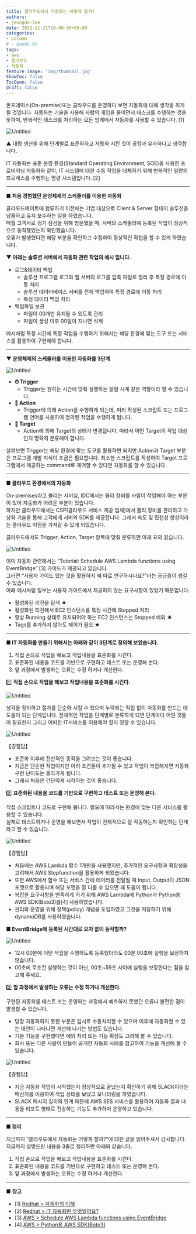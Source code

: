 ```yaml
---
title: 클라우드에서 자동화는 어떻게 할까?
authors:
- jeongdo-lee
date: 2022-11-21T10:00:00+09:00
categories:
- Column
# - Hands On
tags:
- aws
- 클라우드
- 자동화
feature_image: 'img/thumnail.jpg'
ShowToc: false
TocOpen: false
draft: false
---
```



온프레미스(On-premise)또는 클라우드를 운영하다 보면 자동화에 대해 생각을 하게 될 것입니다. 자동화는 기술을 사용해 사람의 개입을 줄이면서 태스크를 수행하는 것을 뜻하며, 반복적인 태스크를 처리하는 모든 업계에서 자동화를 사용할 수 있습니다. [1]

![Untitled](./img/Untitled.png)

▲ 대량 생산을 위해 단계별로 표준화하고 자동화 시킨 것이 공장과 유사하다고 생각합니다.

IT 자동화는 표준 운영 환경(Standard Operating Environment, SOE)을 사용한 프로비저닝 자동화와 같이, IT 시스템에 대한 수동 작업을 대체하기 위해 반복적인 일련의 프로세스를 수행하는 명령 시스템입니다. [2]

---

**■ 처음 경험했던 운영체제의 스케줄러를 이용한 자동화**

클라우드메이트에 합류하기 이전에는 기업 대상으로 Client & Server 형태의 솔루션을 납품하고 유지 보수하는 일을 하였습니다.  
매월 고객사로 정기 점검을 위해 방문했을 때, 서버의 스케줄러에 등록된 작업이 정상적으로 동작했었는지 확인했습니다.  
오류가 발생했다면 해당 부분을 확인하고 수정하여 정상적인 작업을 할 수 있게 하였습니다.

 

**▼ 아래는 솔루션 서버에서 자동화 관련 작업의 예시 입니다.**

- 로그&데이터 백업
    - 솔루션 프로그램 로그와 웹 서버의 로그를 압축 파일로 정리 후 특정 경로에 이동 처리
    - 솔루션 데이터베이스 서버를 전체 백업하여 특정 경로에 이동 처리
    - 특정 데이터 백업 처리
- 백업파일 보관
    - 파일이 00개만 유지될 수 있도록 관리
    - 파일이 생성 이후 00일이 지나면 삭제

예시처럼 특정 시간에 특정 작업을 수행하기 위해서는 해당 환경에 맞는 도구 또는 서비스를 활용하여 구현해야 합니다.

---

**▼ 운영체제의 스케줄러를 이용한 자동화를 3단계**

![Untitled](./img/Untitled%201.png)

- **⏰ Trigger**
    - Trigger는 원하는 시간에 맞춰 실행하는 알람 시계 같은 역할이라 할 수 있습니다.
- **🚀 Action**
    - Trigger에 의해 Action을 수행하게 되는데, 
    미리 작성된 스크립트 또는 프로그램 언어를 사용하여 정의된 작업을 수행하게 됩니다.
- **🏁 Target**
    - Action에 의해 Target의 상태가 변경됩니다.
    따라서 어떤 Target이 작업 대상인지 명확히 분류해야 합니다.

살펴보면 Trigger는 해당 환경에 맞는 도구를 활용하면 되지만 Action과 Target 부분은 프로그램 개발 지식이 조금은 필요합니다. 최소한 스크립트를 작성하여 Target 프로그램에서 제공하는 command로 제어할 수 있다면 자동화를 할 수 있습니다.

---

**■ 클라우드 환경에서의 자동화**

On-premises라고 불리는 서버실, IDC에서는 물리 장비를 사람이 작업해야 하는 부분이 있어 자동화가 어려운 부분이 있습니다.  
하지만 클라우드에서는 CSP(클라우드 서비스 제공 업체)에서 물리 장비를 관리하고 가상화 기술을 통해 고객에게 서버와 SDK를 제공합니다. 그래서 속도 및 민첩성 향상이라는 클라우드 이점을 가져갈 수 있게 되었습니다.

클라우드에서도 Trigger, Action, Target 항목에 맞춰 분류하면 아래 표와 같습니다.

![Untitled](./img/Untitled%202.png)

이미 자동화 관련해서는 “Tutorial: Schedule AWS Lambda functions using EventBridge” [3] 가이드가 제공되고 있습니다.  
그러면 “사용자 가이드 있는 것을 활용하지 왜 따로 연구하시나요?”라는 궁금증이 생길 수 있습니다.  
아래 예시처럼 일부는 사용자 가이드에서 제공하지 않는 요구사항이 있었기 때문입니다.

- 활성화된 리전을 탐색 ★
- 활성화된 리전에서 EC2 인스턴스를 특정 시간에 Stopped 처리
- 항상 Running 상태로 유지되어야 하는 EC2 인스턴스는 Stopped 예외 ★
- Tags를 추가하지 않아도 제어가 필요 ★

---

**■ IT 자동화를 만들기 위해서는 아래와 같이 3단계로 정의해 보았습니다.**

1. 직접 손으로 작업을 해보고 작업내용을 표준화를 시킨다.
2. 표준화된 내용을 코드를 기반으로 구현하고 테스트 또는 운영해 본다.
3. 앞 과정에서 발생하는 오류는 수정 하거나 개선한다.

1️⃣ **직접 손으로 작업을 해보고 작업내용을 표준화를 시킨다.**

![Untitled](./img/Untitled%203.png)

생각을 정리하고 절차를 단순화 시킬 수 있으며 누락되는 작업 없이 자동화를 만드는 데 도움이 되는 단계입니다. 전체적인 작업을 단계별로 분류하게 되면 단계마다 어떤 것들이 필요한지 그리고 어떠한 IT서비스를 이용해야 할지 정할 수 있습니다.

![Untitled](./img/Untitled%204.png)

【경험담】 
- 표준화 이후에 전반적인 동작을 그려보는 것이 좋습니다.
- 지금은 단순한 작업이지만 어려 조건들이 추가될 수 있고 작업이 복잡해지면 자동화 구현 난이도는 올라가게 됩니다.
- 그래서 처음은 간단하게 시작하는 것이 좋습니다.

2️⃣ **표준화된 내용을 코드를 기반으로 구현하고 테스트 또는 운영해 본다.**

직접 스크립트나 코드로 구현해 봅니다. 필요에 따라서는 환경에 맞는 다른 서비스를 활용할 수 있습니다.  
실제로 테스트하거나 운영을 해보면서 작업이 전체적으로 잘 작동하는지 확인하는 단계라고 할 수 있습니다.

![Untitled](./img/Untitled%205.png)

【경험담】 
- 처음에는 AWS Lambda 함수 1개만을 사용했지만, 추가적인 요구사항과 확장성을 고려해서 AWS Stepfunction을 활용하게 되었습니다. 
- 또한 AWS에서 함수 또는 서비스 간에 데이터를 전달될 때 Input, Output이 JSON 포맷으로 활용되며 해당 포맷을 잘 다룰 수 있으면 꽤 도움이 됩니다. 
- 복잡한 요구사항을 만족하게 하기 위해 AWS Lambda에 Python과 Python용 AWS SDK(Boto3)를[4] 사용하였습니다. 
- 관리와 운영을 위해 정책(policy) 개념을 도입하였고 그것을 저장하기 위해 dynamoDB를 사용하였습니다.

**■ EventBridge에 등록된 시간대로 오차 없이 동작할까?**

![Untitled](./img/Untitled%206.png)

- 12시 00분에 어떤 작업을 수행하도록 등록했더라도 00분 00초에 실행을 보장하지 않습니다.
- 00초에 무조건 실행하는 것이 아닌, 00초~59초 사이에 실행을 보장한다는 점을 참고해 주세요.

3️⃣ **앞 과정에서 발생하는 오류는 수정 하거나 개선한다.**

구현된 자동화를 테스트 또는 운영하는 과정에서 예측하지 못했던 오류나 불편한 점이 발생할 수 있습니다. 

- 당장 자동화하지 못한 부분은 임시로 수동처리할 수 있으며 이후에 자동화할 수 있는 대안이 나타나면 개선해 나가는 방법도 있습니다.
- 기본 기능을 구현했다면 예외 처리 또는 기능 확장도 고려해 볼 수 있습니다.
- 회사 또는 다른 사람이 만들어 공개한 자동화 사례를 참고하여 기능을 개선해 볼 수 있습니다.

![Untitled](./img/Untitled%207.png)

【경험담】 
- 지금 자동화 작업이 시작했는지 정상적으로 끝났는지 확인하기 위해 SLACK이라는 메신저를 이용하여 작업 상태를 보냈고 모니터링을 하였습니다. 
- SLACK 메시지 길이의 한계 때문에 AWS SES 서비스를 활용하여 자동화 결과 내용을 리포트 형태로 전송하는 기능도 추가하며 운영하고 있습니다.

---

**■ 정리**

지금까지 “클라우드에서 자동화는 어떻게 할까?”에 대한 글을 읽어주셔서 감사합니다.  
지금까지 설명드린 내용을 3줄로 정리하면 아래와 같습니다.

1. 직접 손으로 작업을 해보고 작업내용을 표준화를 시킨다.
2. 표준화된 내용을 코드를 기반으로 구현하고 테스트 또는 운영해 본다.
3. 앞 과정에서 발생하는 오류는 수정 하거나 개선한다.

---

■ **참고**

- [1] [Redhat > 자동화의 이해](https://www.redhat.com/ko/topics/automation)
- [2] [Redhat > IT 자동화란 무엇일까요?](https://www.redhat.com/ko/topics/automation/whats-it-automation)
- [3] [AWS > Schedule AWS Lambda functions using EventBridge](https://docs.aws.amazon.com/eventbridge/latest/userguide/eb-run-lambda-schedule.html)
- [4] [AWS > Python용 AWS SDK(Boto3)](https://aws.amazon.com/ko/sdk-for-python/)